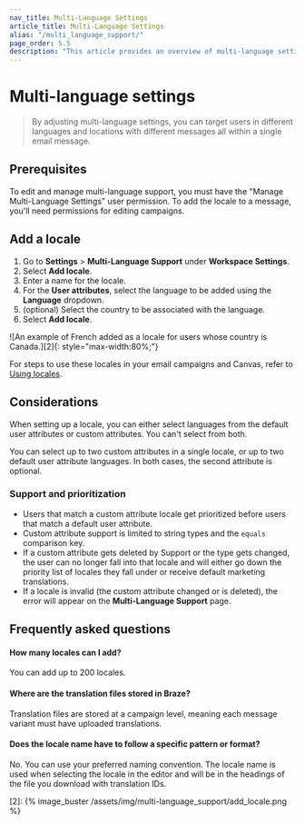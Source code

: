 ```yaml
---
nav_title: Multi-Language Settings
article_title: Multi-Language Settings
alias: "/multi_language_support/"
page_order: 5.5
description: "This article provides an overview of multi-language settings in the Braze dashboard and how to use locales in your messaging."
---
```


# Multi-language settings

> By adjusting multi-language settings, you can target users in different languages and locations with different messages all within a single email message.

## Prerequisites

To edit and manage multi-language support, you must have the "Manage Multi-Language Settings" user permission. To add the locale to a message, you'll need permissions for editing campaigns.

## Add a locale

1. Go to **Settings** > **Multi-Language Support** under **Workspace Settings**.
2. Select **Add locale**.
3. Enter a name for the locale.
4. For the **User attributes**, select the language to be added using the **Language** dropdown.
5. (optional) Select the country to be associated with the language.
6. Select **Add locale**. 

![An example of French added as a locale for users whose country is Canada.][2]{: style="max-width:80%;"}

For steps to use these locales in your email campaigns and Canvas, refer to [Using locales]({{site.baseurl}}/user_guide/message_building_by_channel/email/using_locales/).

## Considerations

When setting up a locale, you can either select languages from the default user attributes or custom attributes. You can't select from both.

You can select up to two custom attributes in a single locale, or up to two default user attribute languages. In both cases, the second attribute is optional.

### Support and prioritization

- Users that match a custom attribute locale get prioritized before users that match a default user attribute.
- Custom attribute support is limited to string types and the `equals` comparison key.
- If a custom attribute gets deleted by Support or the type gets changed, the user can no longer fall into that locale and will either go down the priority list of locales they fall under or receive default marketing translations.
- If a locale is invalid (the custom attribute changed or is deleted), the error will appear on the **Multi-Language Support** page.

## Frequently asked questions

#### How many locales can I add?
You can add up to 200 locales.

#### Where are the translation files stored in Braze?
Translation files are stored at a campaign level, meaning each message variant must have uploaded translations.

#### Does the locale name have to follow a specific pattern or format?
No. You can use your preferred naming convention. The locale name is used when selecting the locale in the editor and will be in the headings of the file you download with translation IDs.

[2]: {% image_buster /assets/img/multi-language_support/add_locale.png %}
